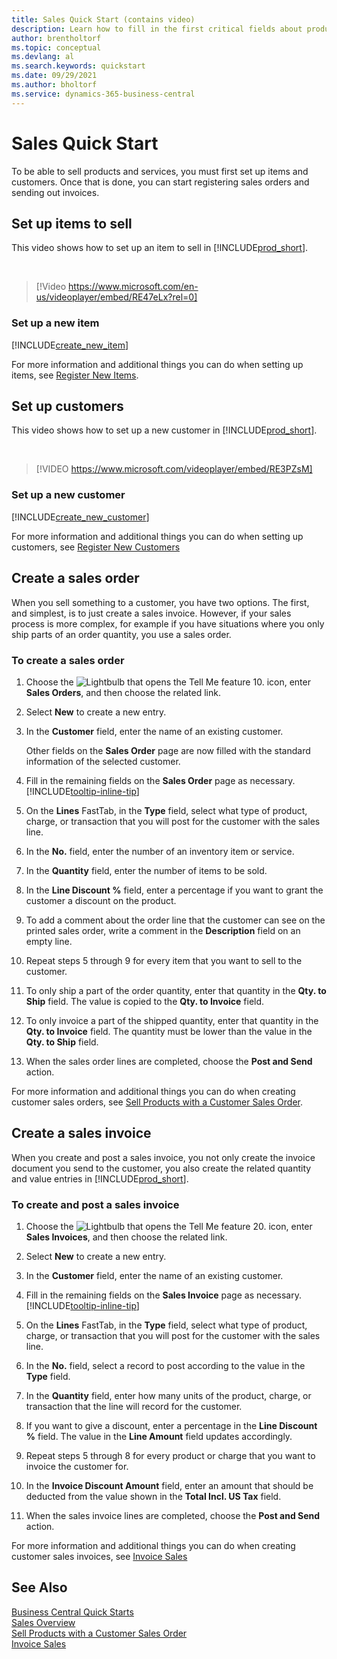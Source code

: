 ```yaml
---
title: Sales Quick Start (contains video)
description: Learn how to fill in the first critical fields about products and customers in Business Central so that you can start your sales processes.
author: brentholtorf
ms.topic: conceptual
ms.devlang: al
ms.search.keywords: quickstart
ms.date: 09/29/2021
ms.author: bholtorf
ms.service: dynamics-365-business-central
---
```


# Sales Quick Start

To be able to sell products and services, you must first set up items and customers. Once that is done, you can start registering sales orders and sending out invoices.

## Set up items to sell

This video shows how to set up an item to sell in [!INCLUDE[prod_short](includes/prod_short.md)].

<br>

> [!Video https://www.microsoft.com/en-us/videoplayer/embed/RE47eLx?rel=0]

### Set up a new item

[!INCLUDE[create_new_item](includes/create_new_item.md)]

For more information and additional things you can do when setting up items, see [Register New Items](inventory-how-register-new-items.md).  

## Set up customers

This video shows how to set up a new customer in [!INCLUDE[prod_short](includes/prod_short.md)].  

<br>

> [!VIDEO https://www.microsoft.com/videoplayer/embed/RE3PZsM]

### Set up a new customer

[!INCLUDE[create_new_customer](includes/create_new_customer.md)]

For more information and additional things you can do when setting up customers, see [Register New Customers](sales-how-register-new-customers.md)

## Create a sales order  

When you sell something to a customer, you have two options. The first, and simplest, is to just create a sales invoice. However, if your sales process is more complex, for example if you have situations where you only ship parts of an order quantity, you use a sales order.

### To create a sales order  

1. Choose the ![Lightbulb that opens the Tell Me feature 10.](media/ui-search/search_small.png "Tell me what you want to do") icon, enter **Sales Orders**, and then choose the related link.
2. Select **New** to create a new entry.
3. In the **Customer** field, enter the name of an existing customer.

    Other fields on the **Sales Order** page are now filled with the standard information of the selected customer.  

4. Fill in the remaining fields on the **Sales Order** page as necessary. [!INCLUDE[tooltip-inline-tip](includes/tooltip-inline-tip_md.md)]

5. On the **Lines** FastTab, in the **Type** field, select what type of product, charge, or transaction that you will post for the customer with the sales line.

6. In the **No.** field, enter the number of an inventory item or service.

7. In the **Quantity** field, enter the number of items to be sold.

8. In the **Line Discount %** field, enter a percentage if you want to grant the customer a discount on the product.

9. To add a comment about the order line that the customer can see on the printed sales order, write a comment in the **Description** field on an empty line.

10. Repeat steps 5 through 9 for every item that you want to sell to the customer.

11. To only ship a part of the order quantity, enter that quantity in the **Qty. to Ship** field. The value is copied to the **Qty. to Invoice** field.

12. To only invoice a part of the shipped quantity, enter that quantity in the **Qty. to Invoice** field. The quantity must be lower than the value in the **Qty. to Ship** field.

13. When the sales order lines are completed, choose the **Post and Send** action.

For more information and additional things you can do when creating customer sales orders, see [Sell Products with a Customer Sales Order](sales-how-sell-products.md).  

## Create a sales invoice

When you create and post a sales invoice, you not only create the invoice document you send to the customer, you also create the related quantity and value entries in [!INCLUDE[prod_short](includes/prod_short.md)].

### To create and post a sales invoice  

1. Choose the ![Lightbulb that opens the Tell Me feature 20.](media/ui-search/search_small.png "Tell me what you want to do") icon, enter **Sales Invoices**, and then choose the related link.  

2. Select **New** to create a new entry.

3. In the **Customer** field, enter the name of an existing customer.

4. Fill in the remaining fields on the **Sales Invoice** page as necessary. [!INCLUDE[tooltip-inline-tip](includes/tooltip-inline-tip_md.md)]

5. On the **Lines** FastTab, in the **Type** field, select what type of product, charge, or transaction that you will post for the customer with the sales line.

6. In the **No.** field, select a record to post according to the value in the **Type** field.

7. In the **Quantity** field, enter how many units of the product, charge, or transaction that the line will record for the customer.  

8. If you want to give a discount, enter a percentage in the **Line Discount %** field. The value in the **Line Amount** field updates accordingly.  

9. Repeat steps 5 through 8 for every product or charge that you want to invoice the customer for.  

10. In the **Invoice Discount Amount** field, enter an amount that should be deducted from the value shown in the **Total Incl. US Tax** field.

11. When the sales invoice lines are completed, choose the **Post and Send** action.  

For more information and additional things you can do when creating customer sales invoices, see [Invoice Sales](sales-how-invoice-sales.md)

## See Also

[Business Central Quick Starts](quick-start-business-central.md)  
[Sales Overview](sales-manage-sales.md)  
[Sell Products with a Customer Sales Order](sales-how-sell-products.md)  
[Invoice Sales](sales-how-invoice-sales.md)  
